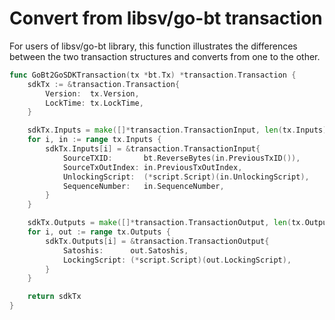 # Convert from libsv/go-bt transaction

For users of libsv/go-bt library, this function illustrates the differences between the two transaction structures and converts from one to the other.

```go
func GoBt2GoSDKTransaction(tx *bt.Tx) *transaction.Transaction {
    sdkTx := &transaction.Transaction{
        Version:  tx.Version,
        LockTime: tx.LockTime,
    }

    sdkTx.Inputs = make([]*transaction.TransactionInput, len(tx.Inputs))
    for i, in := range tx.Inputs {
        sdkTx.Inputs[i] = &transaction.TransactionInput{
            SourceTXID:       bt.ReverseBytes(in.PreviousTxID()),
            SourceTxOutIndex: in.PreviousTxOutIndex,
            UnlockingScript:  (*script.Script)(in.UnlockingScript),
            SequenceNumber:   in.SequenceNumber,
        }
    }

    sdkTx.Outputs = make([]*transaction.TransactionOutput, len(tx.Outputs))
    for i, out := range tx.Outputs {
        sdkTx.Outputs[i] = &transaction.TransactionOutput{
            Satoshis:      out.Satoshis,
            LockingScript: (*script.Script)(out.LockingScript),
        }
    }

    return sdkTx
}
```